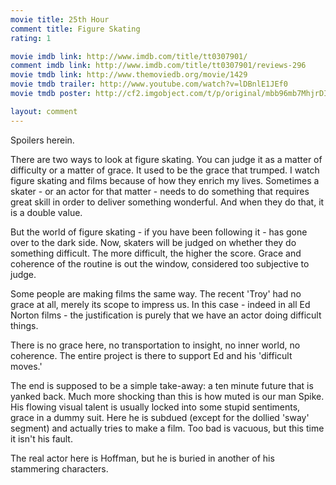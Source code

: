 ```yaml
---
movie title: 25th Hour
comment title: Figure Skating
rating: 1

movie imdb link: http://www.imdb.com/title/tt0307901/
comment imdb link: http://www.imdb.com/title/tt0307901/reviews-296
movie tmdb link: http://www.themoviedb.org/movie/1429
movie tmdb trailer: http://www.youtube.com/watch?v=lDBnlE1JEf0
movie tmdb poster: http://cf2.imgobject.com/t/p/original/mbb96mb7MhjrDIcIX3LcKLBwDXD.jpg

layout: comment
---
```


Spoilers herein.

There are two ways to look at figure skating. You can judge it as a matter of difficulty or a  matter of grace. It used to be the grace that trumped. I watch figure skating and films  because of how they enrich my lives. Sometimes a skater - or an actor for that matter -  needs to do something that requires great skill in order to deliver something wonderful. And  when they do that, it is a double value.

But the world of figure skating - if you have been following it - has gone over to the dark  side. Now, skaters will be judged on whether they do something difficult. The more difficult,  the higher the score. Grace and coherence of the routine is out the window, considered too  subjective to judge.

Some people are making films the same way. The recent 'Troy' had no grace at all, merely its  scope to impress us. In this case - indeed in all Ed Norton films - the justification is purely  that we have an actor doing difficult things.

There is no grace here, no transportation to insight, no inner world, no coherence. The entire  project is there to support Ed and his 'difficult moves.'

The end is supposed to be a simple take-away: a ten minute future that is yanked back.  Much more shocking than this is how muted is our man Spike. His flowing visual talent is  usually locked into some stupid sentiments, grace in a dummy suit. Here he is subdued  (except for the dollied 'sway' segment) and actually tries to make a film. Too bad is vacuous,  but this time it isn't his fault.

The real actor here is Hoffman, but he is buried in another of his stammering characters.